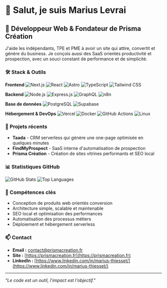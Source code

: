 # 👋 Salut, je suis Marius Levrai

## 🚀 Développeur Web & Fondateur de Prisma Création

J'aide les indépendants, TPE et PME à avoir un site qui attire, convertit et génère du business.
Je conçois aussi des SaaS orientés productivité et prospection, avec un souci constant de performance et de simplicité.

### 🛠️ Stack & Outils

**Frontend**
![Next.js](https://img.shields.io/badge/Next.js-000000?style=for-the-badge&logo=next.js&logoColor=white)
![React](https://img.shields.io/badge/React-20232A?style=for-the-badge&logo=react&logoColor=61DAFB)
![Astro](https://img.shields.io/badge/Astro-FF5D01?style=for-the-badge&logo=astro&logoColor=white)
![TypeScript](https://img.shields.io/badge/TypeScript-007ACC?style=for-the-badge&logo=typescript&logoColor=white)
![Tailwind CSS](https://img.shields.io/badge/Tailwind_CSS-38B2AC?style=for-the-badge&logo=tailwind-css&logoColor=white)

**Backend**
![Node.js](https://img.shields.io/badge/Node.js-43853D?style=for-the-badge&logo=node.js&logoColor=white)
![Express.js](https://img.shields.io/badge/Express.js-404D59?style=for-the-badge)
![GraphQL](https://img.shields.io/badge/GraphQL-E10098?style=for-the-badge&logo=graphql&logoColor=white)
![n8n](https://img.shields.io/badge/n8n-FF6B6B?style=for-the-badge&logo=n8n&logoColor=white)

**Base de données**
![PostgreSQL](https://img.shields.io/badge/PostgreSQL-316192?style=for-the-badge&logo=postgresql&logoColor=white)
![Supabase](https://img.shields.io/badge/Supabase-3ECF8E?style=for-the-badge&logo=supabase&logoColor=white)

**Hébergement & DevOps**
![Vercel](https://img.shields.io/badge/Vercel-000000?style=for-the-badge&logo=vercel&logoColor=white)
![Docker](https://img.shields.io/badge/Docker-2496ED?style=for-the-badge&logo=docker&logoColor=white)
![GitHub Actions](https://img.shields.io/badge/GitHub_Actions-2088FF?style=for-the-badge&logo=github-actions&logoColor=white)
![Linux](https://img.shields.io/badge/Linux-FCC624?style=for-the-badge&logo=linux&logoColor=black)

### 🎯 Projets récents

- **Taada** - CRM serverless qui génère une one-page optimisée en quelques minutes
- **FindMyProspect** - SaaS interne d'automatisation de prospection
- **Prisma Création** - Création de sites vitrines performants et SEO local

### 📊 Statistiques GitHub

![GitHub Stats](https://github-readme-stats.vercel.app/api?username=levraimarius&show_icons=true&theme=radical)
![Top Languages](https://github-readme-stats.vercel.app/api/top-langs/?username=levraimarius&layout=compact&theme=radical)

### 🌟 Compétences clés

- Conception de produits web orientés conversion
- Architecture simple, scalable et maintenable
- SEO local et optimisation des performances
- Automatisation des processus métiers
- Déploiement et hébergement serverless

### 📫 Contact

- **Email :** contact@prismacreation.fr
- **Site :** [https://prismacreation.fr](https://prismacreation.fr)
- **LinkedIn :** [https://www.linkedin.com/in/marius-thiesset/](https://www.linkedin.com/in/marius-thiesset/)

---

_"Le code est un outil, l'impact est l'objectif."_

